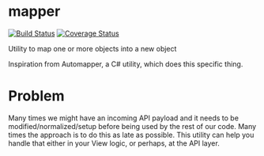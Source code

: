 # mapper

[![Build Status](https://travis-ci.org/davidlighty/mapper.svg?branch=master)](https://travis-ci.org/davidlighty/mapper) [![Coverage Status](https://coveralls.io/repos/github/davidlighty/mapper/badge.svg?branch=master)](https://coveralls.io/github/davidlighty/mapper?branch=master)

Utility to map one or more objects into a new object

Inspiration from Automapper, a C# utility, which does this specific thing.

# Problem

Many times we might have an incoming API payload and it needs to be modified/normalized/setup before being used by the rest of our code. Many times the approach is to do this as late as possible.
This utility can help you handle that either in your View logic, or perhaps, at the API layer.
